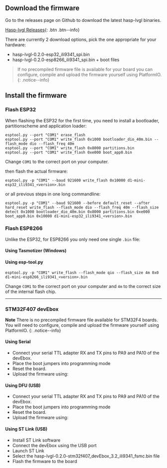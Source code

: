## Download the firmware

Go to the releases page on Github to download the latest hasp-lvgl binaries.

[<i class="fas fa-download"></i> Hasp-lvgl Releases](https://github.com/fvanroie/hasp-lvgl/releases){: .btn .btn--info}

There are currently 2 download options, pick the one appropriate for your hardware:
- hasp-lvgl-0.2.0-esp32_ili9341_spi.bin
- hasp-lvgl-0.2.0-esp8266_ili9341_spi.bin + boot files

> If no precompiled firmware file is available for your board you can configure, compile and upload the firmware yourself using PlatformIO.
{: .notice--info}


## Install the firmware

### Flash ESP32

When flashing the ESP32 for the first time, you need to install a bootloader, partitionscheme and application loader:
```shell
esptool.py --port "COM1" erase_flash
esptool.py --port "COM1" write_flash 0x1000 bootloader_dio_40m.bin --flash_mode dio --flash_freq 40m
esptool.py --port "COM1" write_flash 0x8000 partitions.bin
esptool.py --port "COM1" write_flash 0xe000 boot_app0.bin
```

Change `COM1` to the correct port on your computer.

then flash the actual firmware:

```shell
esptool.py -p "COM1" --baud 921600 write_flash 0x10000 d1-mini-esp32_ili9341_<version>.bin
```

or all previous steps in one long commandline:

```shell
esptool.py -p "COM1" --baud 921600 --before default_reset --after hard_reset write_flash --flash_mode dio --flash_freq 40m --flash_size detect 0x1000 bootloader_dio_40m.bin 0x8000 partitions.bin 0xe000 boot_app0.bin 0x10000 d1-mini-esp32_ili9341_<version>.bin
```

### Flash ESP8266

Unlike the ESP32, for ESP8266 you only need one single `.bin` file:

#### Using Tasmotizer (Windows)

#### Using esp-tool.py

```shell
esptool.py -p "COM1" write_flash --flash_mode qio --flash_size 4m 0x0 d1-mini-esp8266_ili9341_<version>.bin
```

Change `COM1` to the correct port on your computer and `4m` to the correct size of the internal flash chip.

----------------------------------------------------------------------------------

### STM32F407 devEbox

**Note** There is no precompiled firmware file available for STM32F4 boards. You will need to configure, compile and upload the firmware yourself using PlatformIO.
{: .notice--info}

#### Using Serial

- Connect your serial TTL adapter RX and TX pins to PA9 and PA10 of the devEbox.
- Place the boot jumpers into programming mode
- Reset the board.
- Upload the firmware using:

#### Using DFU (USB)

- Connect your serial TTL adapter RX and TX pins to PA9 and PA10 of the devEbox.
- Place the boot jumpers into programming mode
- Reset the board.
- Upload the firmware using:

#### Using ST Link (USB)

- Install ST Link software
- Connect the devEbox using the USB port
- Launch ST Link
- Select the hasp-lvgl-0.2.0-stm32f407_devEbox_3.2_ili9341_fsmc.bin file
- Flash the firmware to the board